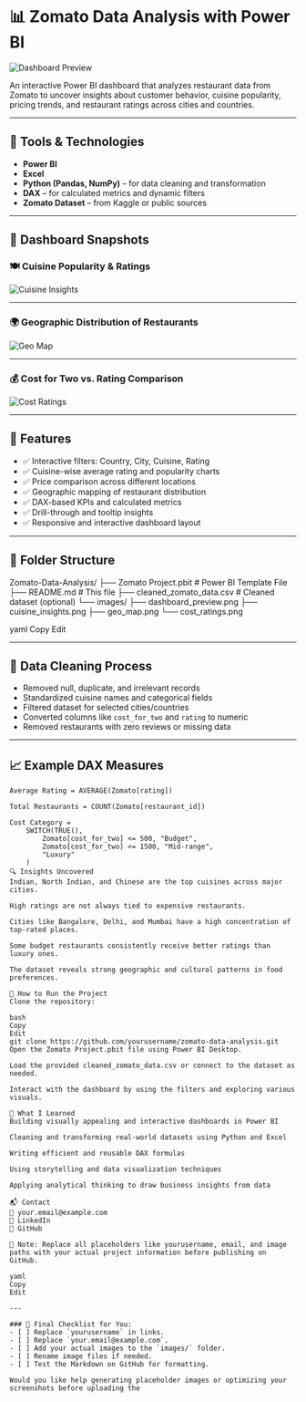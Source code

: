 # 📊 Zomato Data Analysis with Power BI

![Dashboard Preview](images/dashboard_preview.png)

An interactive Power BI dashboard that analyzes restaurant data from Zomato to uncover insights about customer behavior, cuisine popularity, pricing trends, and restaurant ratings across cities and countries.

---

## 🧰 Tools & Technologies

- **Power BI**
- **Excel**
- **Python (Pandas, NumPy)** – for data cleaning and transformation
- **DAX** – for calculated metrics and dynamic filters
- **Zomato Dataset** – from Kaggle or public sources

---

## 📸 Dashboard Snapshots

### 🍽️ Cuisine Popularity & Ratings

![Cuisine Insights](images/cuisine_insights.png)

---

### 🌍 Geographic Distribution of Restaurants

![Geo Map](images/geo_map.png)

---

### 💰 Cost for Two vs. Rating Comparison

![Cost Ratings](images/cost_ratings.png)

---

## 📌 Features

- ✅ Interactive filters: Country, City, Cuisine, Rating
- ✅ Cuisine-wise average rating and popularity charts
- ✅ Price comparison across different locations
- ✅ Geographic mapping of restaurant distribution
- ✅ DAX-based KPIs and calculated metrics
- ✅ Drill-through and tooltip insights
- ✅ Responsive and interactive dashboard layout

---

## 📁 Folder Structure

Zomato-Data-Analysis/
├── Zomato Project.pbit # Power BI Template File
├── README.md # This file
├── cleaned_zomato_data.csv # Cleaned dataset (optional)
└── images/
├── dashboard_preview.png
├── cuisine_insights.png
├── geo_map.png
└── cost_ratings.png

yaml
Copy
Edit

---

## 🧹 Data Cleaning Process

- Removed null, duplicate, and irrelevant records
- Standardized cuisine names and categorical fields
- Filtered dataset for selected cities/countries
- Converted columns like `cost_for_two` and `rating` to numeric
- Removed restaurants with zero reviews or missing data

---

## 📈 Example DAX Measures

```DAX
Average Rating = AVERAGE(Zomato[rating])

Total Restaurants = COUNT(Zomato[restaurant_id])

Cost Category = 
    SWITCH(TRUE(),
        Zomato[cost_for_two] <= 500, "Budget",
        Zomato[cost_for_two] <= 1500, "Mid-range",
        "Luxury"
    )
🔍 Insights Uncovered
Indian, North Indian, and Chinese are the top cuisines across major cities.

High ratings are not always tied to expensive restaurants.

Cities like Bangalore, Delhi, and Mumbai have a high concentration of top-rated places.

Some budget restaurants consistently receive better ratings than luxury ones.

The dataset reveals strong geographic and cultural patterns in food preferences.

🚀 How to Run the Project
Clone the repository:

bash
Copy
Edit
git clone https://github.com/yourusername/zomato-data-analysis.git
Open the Zomato Project.pbit file using Power BI Desktop.

Load the provided cleaned_zomato_data.csv or connect to the dataset as needed.

Interact with the dashboard by using the filters and exploring various visuals.

🧠 What I Learned
Building visually appealing and interactive dashboards in Power BI

Cleaning and transforming real-world datasets using Python and Excel

Writing efficient and reusable DAX formulas

Using storytelling and data visualization techniques

Applying analytical thinking to draw business insights from data

📬 Contact
📧 your.email@example.com
🔗 LinkedIn
🔗 GitHub

📝 Note: Replace all placeholders like yourusername, email, and image paths with your actual project information before publishing on GitHub.

yaml
Copy
Edit

---

### 📝 Final Checklist for You:
- [ ] Replace `yourusername` in links.
- [ ] Replace `your.email@example.com`.
- [ ] Add your actual images to the `images/` folder.
- [ ] Rename image files if needed.
- [ ] Test the Markdown on GitHub for formatting.

Would you like help generating placeholder images or optimizing your screenshots before uploading the
